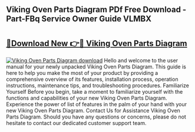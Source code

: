 ## Viking Oven Parts Diagram PDf Free Download - Part-FBq Service Owner Guide VLMBX

# <h2><a href="http://dfn7n5y.blite.top/?on=Viking+Oven+Parts+Diagram">🔗Download New 👉🔴 Viking Oven Parts Diagram</a></h2>

[![Viking Oven Parts Diagram download](https://i.imgur.com/lujVjoI.png)](http://dfn7n5y.blite.top/?on=Viking+Oven+Parts+Diagram)
Hello and welcome to the user manual for your newly unpacked Viking Oven Parts Diagram. This guide is here to help you make the most of your product by providing a comprehensive overview of its features, installation process, operation instructions, maintenance tips, and troubleshooting procedures. Familiarize Yourself Before you begin, take a moment to familiarize yourself with the functions and capabilities of your new Viking Oven Parts Diagram. Experience the power of list of features in the palm of your hand with your new Viking Oven Parts Diagram. Contact Us for Assistance Viking Oven Parts Diagram. Should you have any questions or concerns, please do not hesitate to contact our dedicated customer support team.
